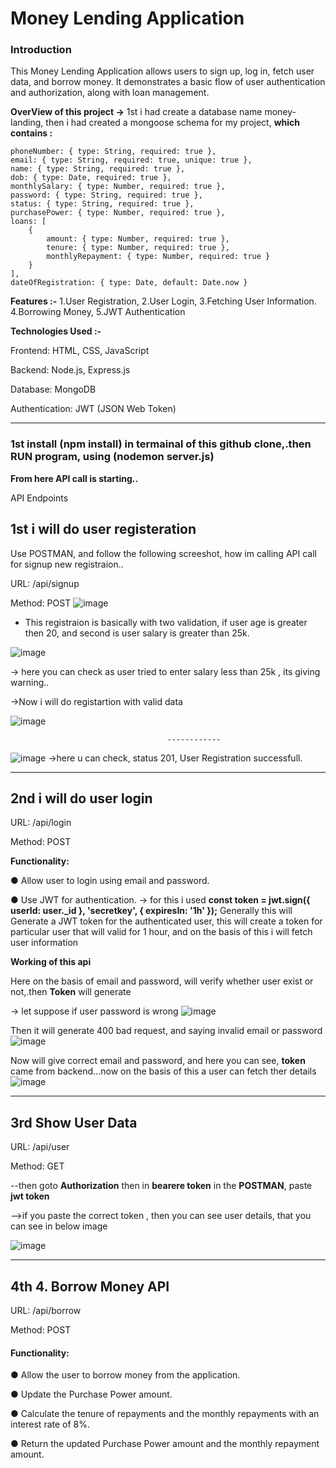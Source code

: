 # **Money Lending Application**
### Introduction
This Money Lending Application allows users to sign up, log in, fetch user data, and borrow money. It demonstrates a basic flow of user authentication and authorization, along with loan management.


**OverView of this project ->** 1st i had create a database name money-landing, then i had created a mongoose schema for my project, **which contains :**    


    phoneNumber: { type: String, required: true },
    email: { type: String, required: true, unique: true },
    name: { type: String, required: true },
    dob: { type: Date, required: true },
    monthlySalary: { type: Number, required: true },
    password: { type: String, required: true },
    status: { type: String, required: true },
    purchasePower: { type: Number, required: true },
    loans: [
        {
            amount: { type: Number, required: true },
            tenure: { type: Number, required: true },
            monthlyRepayment: { type: Number, required: true }
        }
    ],
    dateOfRegistration: { type: Date, default: Date.now }

**Features :-** 1.User Registration, 2.User Login, 3.Fetching User Information. 4.Borrowing Money, 5.JWT Authentication

**Technologies Used :-**

Frontend: HTML, CSS, JavaScript


Backend: Node.js, Express.js


Database: MongoDB


Authentication: JWT (JSON Web Token)

---
### 1st install (npm install) in termainal of this github clone,.then RUN program, using (nodemon server.js)

**From here API call is starting..**

API Endpoints


## **1st i will do user registeration** 

Use POSTMAN, and follow the following screeshot, how im calling API call for signup new registraion..

URL: /api/signup

Method: POST
![image](https://github.com/user-attachments/assets/05c511c6-664f-4c18-86af-2bc49bfd6325)
- This registraion is basically with two validation, if user age is greater then 20, and second is user salary is greater than 25k.

![image](https://github.com/user-attachments/assets/afaf34b7-5e24-4ac3-b04b-b33596bd036b)


-> here you can check as user tried to enter salary less than 25k , its giving warning..

->Now i will do registartion with valid data


![image](https://github.com/user-attachments/assets/4d70d9bf-2a09-418c-a9d7-b604986b08c8)


                                       ------------
![image](https://github.com/user-attachments/assets/f63b5b91-1997-4654-97c3-b0337843fbdf)
->here u can check, status 201, User Registration successfull.

---
## **2nd i will do user login** 
URL: /api/login

Method: POST

**Functionality:** 


● Allow user to login using email and password.


● Use JWT for authentication.   -> for this i used  **const token = jwt.sign({ userId: user._id }, 'secretkey', { expiresIn: '1h' });**
Generally this will  Generate a JWT token for the authenticated user, this will create a token for particular user that will valid for 1 hour, and on the basis of this i will fetch user information


**Working of this api**

Here on the basis of email and password, will verify whether user exist or not,.then **Token** will generate


-> let suppose if user password is wrong
![image](https://github.com/user-attachments/assets/dfb75222-5b51-4178-8f6d-4a6a00e50345)

Then it will generate 400 bad request, and saying invalid email or password
![image](https://github.com/user-attachments/assets/95110ac4-7e85-422b-86d6-03d8272ff8cb)


Now will give correct email and password, and here you can see, **token** came from backend...now on the basis of this a user can fetch ther details
![image](https://github.com/user-attachments/assets/29a743f7-f1b1-4e2b-b152-3007bbf9602f)


___

## **3rd Show User Data**

URL: /api/user

Method: GET

--then goto **Authorization** then in **bearere token** in the **POSTMAN**, paste **jwt token**

-->if you paste the correct token , then you can see user details, that you can see in below image

![image](https://github.com/user-attachments/assets/cfddfea8-8463-4e72-94da-dfe9ce20f820)


---

## **4th 4. Borrow Money API**

URL: /api/borrow

Method: POST


#### **Functionality:**


● Allow the user to borrow money from the application.


● Update the Purchase Power amount.


● Calculate the tenure of repayments and the monthly repayments with an interest rate of 8%.


● Return the updated Purchase Power amount and the monthly repayment amount.








